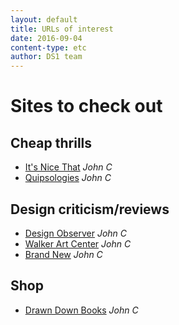 ```yaml
---
layout: default
title: URLs of interest
date: 2016-09-04
content-type: etc
author: DS1 team
---
```


<!-- ![GitHub Logo](/images/logo.png) -->

# Sites to check out


## Cheap thrills

- [It's Nice That](http://www.itsnicethat.com/)  *John C*
- [Quipsologies](http://www.underconsideration.com/quipsologies/)  *John C*


## Design criticism/reviews

- [Design Observer](http://designobserver.com)  *John C*
- [Walker Art Center](http://www.walkerart.org/architecture-design)  *John C*
- [Brand New](http://www.underconsideration.com/brandnew/)  *John C*

## Shop

- [Drawn Down Books](http://www.draw-down.com/)  *John C*
